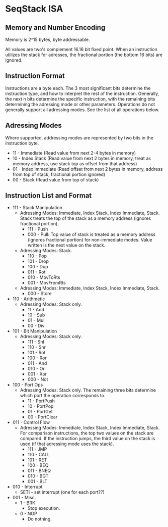 # SeqStack ISA

## Memory and Number Encoding

Memory is 2^15 bytes, byte addressable.

All values are two's complement 16.16 bit fixed point. When an instruction utilizes the stack for adresses, the fractional portion (the bottom 16 bits) are ignored.

## Instruction Format

Instructions are a byte each. The 3 most significant bits determine the instruction type, and how to interpret the rest of the instruction. Generally, the next n bits determine the specific instruction, with the remaining bits determining the adressing mode or other parameters. Operations do not generally support all adressing modes. See the list of all operations below.

## Adressing Modes

Where supported, addressing modes are represented by two bits in the instruction byte.

* 11 - Immediate (Read value from next 2-4 bytes in memory)
* 10 - Index Stack (Read value from next 2 bytes in memory, treat as memory address, use stack top as offset from that address)
* 01 - Index Immediate (Read offset from next 2 bytes in memory, address from top of stack, fractional portion ignored)
* 00 - Stack (Read value from top of stack)

## Instruction List and Format

* 111 - Stack Manipulation
  * Adressing Modes: Immediate, Index Stack, Index Immediate, Stack. Stack treats the top of the stack as a memory address (ignores fractional portion).
    * 111 - Push
    * 000 - Pull: Top value of stack is treated as a memory address (ignores fractional portion) for non-immediate modes. Value written is the next value on the stack.
  * Adressing Modes: Stack.
    * 110 - Pop
    * 101 - Drop
    * 100 - Dup
    * 011 - Rot
    * 010 - MovToRts
    * 001 - MovFromRts
  * Adressing Modes: Immediate, Index Stack, Index Immediate, Stack.
    * 000 - Store
* 110 - Arithmetic
  * Adressing Modes: Stack only.
    * 11 - Add
    * 10 - Sub
    * 01 - Mul
    * 00 - Div
* 101 - Bit Manipulation
  * Adressing Modes: Stack only.
    * 111 - Shl
    * 110 - Shr
    * 101 - Rol
    * 100 - Ror
    * 011 - And
    * 010 - Or
    * 001 - Xor
    * 000 - Not
* 100 - Port Ops
  * Adressing Modes: Stack only. The remaining three bits determine which port the operation corresponds to.
    * 11 - PortPush
    * 10 - PortPop
    * 01 - PortGet
    * 00 - PortClear
* 011 - Control Flow
  * Adressing Modes: Immediate, Index Stack, Index Immediate, Stack. For comparison instructions, the top two values on the stack are compared. If the instruction jumps, the third value on the stack is used (if that adressing mode uses the stack).
    * 111 - JMP
    * 110 - CALL
    * 101 - RET
    * 100 - BEQ
    * 011 - BNEQ
    * 010 - BGT
    * 001 - BLT
* 010 - Interrupt
  * SETI - set interrupt (one for each port??)
* 001 - Misc.
  * 1 - BRK
    * Stop execution.
  * 0 - NOP
    * Do nothing.
